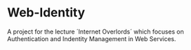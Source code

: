 # Web-Identity
A project for the lecture ´Internet Overlords´ which focuses on Authentication and Indentity Management in Web Services.
